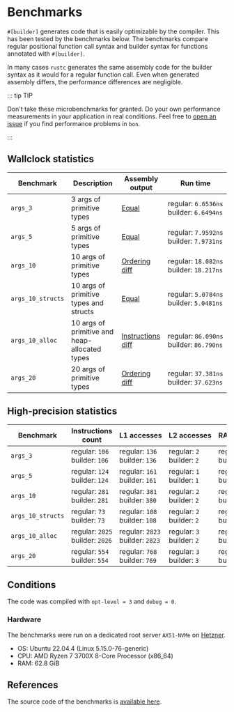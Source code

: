 # Benchmarks

`#[builder]` generates code that is easily optimizable by the compiler. This has been tested by the benchmarks below. The benchmarks compare regular positional function call syntax and builder syntax for functions annotated with `#[builder]`.

In many cases `rustc` generates the same assembly code for the builder syntax as it would for a regular function call. Even when generated assembly differs, the performance differences are negligible.

::: tip TIP

Don't take these microbenchmarks for granted. Do your own performance measurements in your application in real conditions. Feel free to [open an issue](https://github.com/elastio/bon/issues) if you find performance problems in `bon`.

:::

## Wallclock statistics

| Benchmark         | Description                                   | Assembly output                                      | Run time                                              |
| ----------------- | --------------------------------------------- | ---------------------------------------------------- | ----------------------------------------------------- |
| `args_3`          | 3 args of primitive types                     | [Equal](https://godbolt.org/z/cc4ao8x6W)             | regular:&nbsp;`6.6536ns`<br/>builder:&nbsp;`6.6494ns` |
| `args_5`          | 5 args of primitive types                     | [Equal](https://godbolt.org/z/M93M3Yfsj)             | regular:&nbsp;`7.9592ns`<br/>builder:&nbsp;`7.9731ns` |
| `args_10`         | 10 args of primitive types                    | [Ordering diff](https://godbolt.org/z/1c9P5Gjrv)     | regular:&nbsp;`18.082ns`<br/>builder:&nbsp;`18.217ns` |
| `args_10_structs` | 10 args of primitive types and structs        | [Equal](https://godbolt.org/z/95vcn78Tn)             | regular:&nbsp;`5.0784ns`<br/>builder:&nbsp;`5.0481ns` |
| `args_10_alloc`   | 10 args of primitive and heap-allocated types | [Instructions diff](https://godbolt.org/z/bzEbqrvPW) | regular:&nbsp;`86.090ns`<br/>builder:&nbsp;`86.790ns` |
| `args_20`         | 20 args of primitive types                    | [Ordering diff](https://godbolt.org/z/GqP44GxnW)     | regular:&nbsp;`37.381ns`<br/>builder:&nbsp;`37.623ns` |

## High-precision statistics

| Benchmark         | Instructions count                            | L1&nbsp;accesses                              | L2&nbsp;accesses                        | RAM&nbsp;accesses                         |
| ----------------- | --------------------------------------------- | --------------------------------------------- | --------------------------------------- | ----------------------------------------- |
| `args_3`          | regular:&nbsp;`106`<br/>builder:&nbsp;`106`   | regular:&nbsp;`136`<br/>builder:&nbsp;`136`   | regular:&nbsp;`2`<br/>builder:&nbsp;`2` | regular:&nbsp;`4`<br/>builder:&nbsp;`4`   |
| `args_5`          | regular:&nbsp;`124`<br/>builder:&nbsp;`124`   | regular:&nbsp;`161`<br/>builder:&nbsp;`161`   | regular:&nbsp;`1`<br/>builder:&nbsp;`1` | regular:&nbsp;`9`<br/>builder:&nbsp;`9`   |
| `args_10`         | regular:&nbsp;`281`<br/>builder:&nbsp;`281`   | regular:&nbsp;`381`<br/>builder:&nbsp;`380`   | regular:&nbsp;`2`<br/>builder:&nbsp;`2` | regular:&nbsp;`19`<br/>builder:&nbsp;`20` |
| `args_10_structs` | regular:&nbsp;`73`<br/>builder:&nbsp;`73`     | regular:&nbsp;`108`<br/>builder:&nbsp;`108`   | regular:&nbsp;`2`<br/>builder:&nbsp;`2` | regular:&nbsp;`10`<br/>builder:&nbsp;`10` |
| `args_10_alloc`   | regular:&nbsp;`2025`<br/>builder:&nbsp;`2026` | regular:&nbsp;`2823`<br/>builder:&nbsp;`2823` | regular:&nbsp;`3`<br/>builder:&nbsp;`2` | regular:&nbsp;`35`<br/>builder:&nbsp;`35` |
| `args_20`         | regular:&nbsp;`554`<br/>builder:&nbsp;`554`   | regular:&nbsp;`768`<br/>builder:&nbsp;`769`   | regular:&nbsp;`3`<br/>builder:&nbsp;`3` | regular:&nbsp;`34`<br/>builder:&nbsp;`33` |

## Conditions

The code was compiled with `opt-level = 3` and `debug = 0`.

### Hardware

The benchmarks were run on a dedicated root server `AX51-NVMe` on [Hetzner](https://www.hetzner.com/).

-   OS: Ubuntu 22.04.4 (Linux 5.15.0-76-generic)
-   CPU: AMD Ryzen 7 3700X 8-Core Processor (x86_64)
-   RAM: 62.8 GiB

## References

The source code of the benchmarks is [available here](https://github.com/elastio/bon/tree/master/benchmarks).
